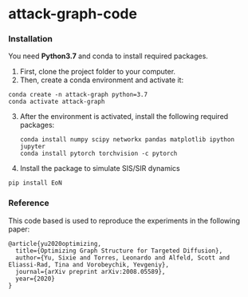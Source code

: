 # attack-graph-code

### Installation
You need **Python3.7** and conda to install required packages. 
1. First, clone the project folder to your computer.
2. Then, create a conda environment and activate it:
  ```
  conda create -n attack-graph python=3.7
  conda activate attack-graph
  ```
3. After the environment is activated, install the following required packages:
   ```
   conda install numpy scipy networkx pandas matplotlib ipython jupyter
   conda install pytorch torchvision -c pytorch
   ```
   
4. Install the package to simulate SIS/SIR dynamics
  ```
  pip install EoN
  ```
  

### Reference
This code based is used to reproduce the experiments in the following paper:
```
@article{yu2020optimizing,
  title={Optimizing Graph Structure for Targeted Diffusion},
  author={Yu, Sixie and Torres, Leonardo and Alfeld, Scott and Eliassi-Rad, Tina and Vorobeychik, Yevgeniy},
  journal={arXiv preprint arXiv:2008.05589},
  year={2020}
}
```
